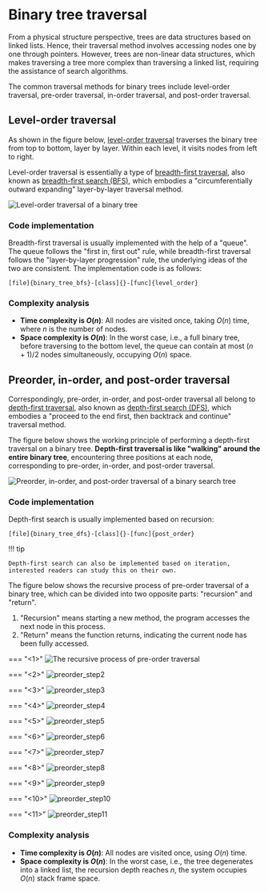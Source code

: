 # Binary tree traversal

From a physical structure perspective, trees are data structures based on linked lists. Hence, their traversal method involves accessing nodes one by one through pointers. However, trees are non-linear data structures, which makes traversing a tree more complex than traversing a linked list, requiring the assistance of search algorithms.

The common traversal methods for binary trees include level-order traversal, pre-order traversal, in-order traversal, and post-order traversal.

## Level-order traversal

As shown in the figure below, <u>level-order traversal</u> traverses the binary tree from top to bottom, layer by layer. Within each level, it visits nodes from left to right.

Level-order traversal is essentially a type of  <u>breadth-first traversal</u>, also known as <u>breadth-first search (BFS)</u>, which embodies a "circumferentially outward expanding" layer-by-layer traversal method.

![Level-order traversal of a binary tree](binary_tree_traversal.assets/binary_tree_bfs.png)

### Code implementation

Breadth-first traversal is usually implemented with the help of a "queue". The queue follows the "first in, first out" rule, while breadth-first traversal follows the "layer-by-layer progression" rule, the underlying ideas of the two are consistent. The implementation code is as follows:

```src
[file]{binary_tree_bfs}-[class]{}-[func]{level_order}
```

### Complexity analysis

- **Time complexity is $O(n)$**: All nodes are visited once, taking $O(n)$ time, where $n$ is the number of nodes.
- **Space complexity is $O(n)$**: In the worst case, i.e., a full binary tree, before traversing to the bottom level, the queue can contain at most $(n + 1) / 2$ nodes simultaneously, occupying $O(n)$ space.

## Preorder, in-order, and post-order traversal

Correspondingly, pre-order, in-order, and post-order traversal all belong to <u>depth-first traversal</u>, also known as <u>depth-first search (DFS)</u>, which embodies a "proceed to the end first, then backtrack and continue" traversal method.

The figure below shows the working principle of performing a depth-first traversal on a binary tree. **Depth-first traversal is like "walking" around the entire binary tree**, encountering three positions at each node, corresponding to pre-order, in-order, and post-order traversal.

![Preorder, in-order, and post-order traversal of a binary search tree](binary_tree_traversal.assets/binary_tree_dfs.png)

### Code implementation

Depth-first search is usually implemented based on recursion:

```src
[file]{binary_tree_dfs}-[class]{}-[func]{post_order}
```

!!! tip

    Depth-first search can also be implemented based on iteration, interested readers can study this on their own.

The figure below shows the recursive process of pre-order traversal of a binary tree, which can be divided into two opposite parts: "recursion" and "return".

1. "Recursion" means starting a new method, the program accesses the next node in this process.
2. "Return" means the function returns, indicating the current node has been fully accessed.

=== "<1>"
    ![The recursive process of pre-order traversal](binary_tree_traversal.assets/preorder_step1.png)

=== "<2>"
    ![preorder_step2](binary_tree_traversal.assets/preorder_step2.png)

=== "<3>"
    ![preorder_step3](binary_tree_traversal.assets/preorder_step3.png)

=== "<4>"
    ![preorder_step4](binary_tree_traversal.assets/preorder_step4.png)

=== "<5>"
    ![preorder_step5](binary_tree_traversal.assets/preorder_step5.png)

=== "<6>"
    ![preorder_step6](binary_tree_traversal.assets/preorder_step6.png)

=== "<7>"
    ![preorder_step7](binary_tree_traversal.assets/preorder_step7.png)

=== "<8>"
    ![preorder_step8](binary_tree_traversal.assets/preorder_step8.png)

=== "<9>"
    ![preorder_step9](binary_tree_traversal.assets/preorder_step9.png)

=== "<10>"
    ![preorder_step10](binary_tree_traversal.assets/preorder_step10.png)

=== "<11>"
    ![preorder_step11](binary_tree_traversal.assets/preorder_step11.png)

### Complexity analysis

- **Time complexity is $O(n)$**: All nodes are visited once, using $O(n)$ time.
- **Space complexity is $O(n)$**: In the worst case, i.e., the tree degenerates into a linked list, the recursion depth reaches $n$, the system occupies $O(n)$ stack frame space.

